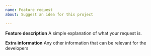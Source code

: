 ```yaml
---
name: Feature request
about: Suggest an idea for this project

---
```


**Feature description**
A simple explanation of what your request is.

**Extra information**
Any other information that can be relevant for the developers
